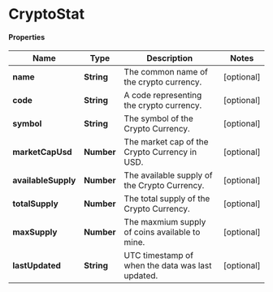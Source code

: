 # CryptoStat

#### Properties
Name | Type | Description | Notes
------------ | ------------- | ------------- | -------------
**name** | **String** | The common name of the crypto currency. | [optional] 
**code** | **String** | A code representing the crypto currency. | [optional] 
**symbol** | **String** | The symbol of the Crypto Currency. | [optional] 
**marketCapUsd** | **Number** | The market cap of the Crypto Currency in USD. | [optional] 
**availableSupply** | **Number** | The available supply of the Crypto Currency. | [optional] 
**totalSupply** | **Number** | The total supply of the Crypto Currency. | [optional] 
**maxSupply** | **Number** | The maxmium supply of coins available to mine. | [optional] 
**lastUpdated** | **String** | UTC timestamp of when the data was last updated. | [optional] 



